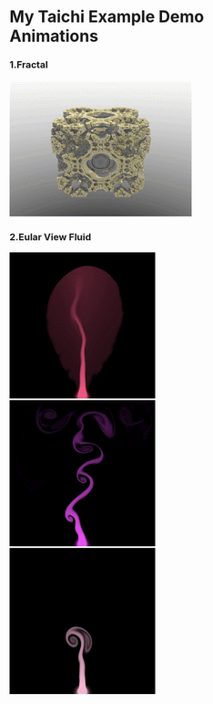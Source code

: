 
# My Taichi Example Demo Animations

###  **1.Fractal** 

![](./gif/mandelbox_.gif)

### **2.Eular View Fluid**

![](./gif/jacobi_20_.gif) ![](./gif/jacobi_200_.gif) ![](./gif/MGPCG_.gif)
